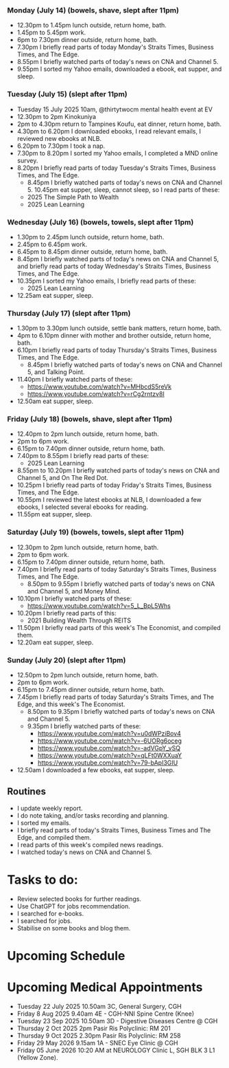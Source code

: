 ### Monday (July 14) (bowels, shave, slept after 11pm)
- 12.30pm to 1.45pm lunch outside, return home, bath.
- 1.45pm to 5.45pm work.
- 6pm to 7.30pm dinner outside, return home, bath.
- 7.30pm I briefly read parts of today Monday's Straits Times, Business Times, and The Edge.
- 8.55pm I briefly watched parts of today's news on CNA and Channel 5.
- 9.55pm I sorted my Yahoo emails, downloaded a ebook, eat supper, and sleep.

### Tuesday (July 15) (slept after 11pm)
- Tuesday 15 July 2025 10am, @thirtytwocm mental health event at EV
- 12.30pm to 2pm Kinokuniya
- 2pm to 4.30pm return to Tampines Koufu, eat dinner, return home, bath.
- 4.30pm to 6.20pm I downloaded ebooks, I read relevant emails, I reviewed new ebooks at NLB.
- 6.20pm to 7.30pm I took a nap.
- 7.30pm to 8.20pm I sorted my Yahoo emails, I completed a MND online survey.
- 8.20pm I briefly read parts of today Tuesday's Straits Times, Business Times, and The Edge.
    - 8.45pm I briefly watched parts of today's news on CNA and Channel 5.
10.45pm eat supper, sleep, cannot sleep, so I read parts of these:
    - 2025 The Simple Path to Wealth
    - 2025 Lean Learning

### Wednesday (July 16) (bowels, towels, slept after 11pm)
- 1.30pm to 2.45pm lunch outside, return home, bath.
- 2.45pm to 6.45pm work.
- 6.45pm to 8.45pm dinner outside, return home, bath.
- 8.45pm I briefly watched parts of today's news on CNA and Channel 5, and briefly read parts of today Wednesday's Straits Times, Business Times, and The Edge.
- 10.35pm I sorted my Yahoo emails, I briefly read parts of these:
    - 2025 Lean Learning
- 12.25am eat supper, sleep.

### Thursday (July 17) (slept after 11pm)
- 1.30pm to 3.30pm lunch outside, settle bank matters, return home, bath.
- 4pm to 6.10pm dinner with mother and brother outside, return home, bath.
- 6.10pm I briefly read parts of today Thursday's Straits Times, Business Times, and The Edge.
    - 8.45pm I briefly watched parts of today's news on CNA and Channel 5, and Talking Point.
- 11.40pm I briefly watched parts of these:
    - https://www.youtube.com/watch?v=MHbcdS5reVk
    - https://www.youtube.com/watch?v=rCg2rntzv8I
- 12.50am eat supper, sleep.

### Friday (July 18) (bowels, shave, slept after 11pm)
- 12.40pm to 2pm lunch outside, return home, bath.
- 2pm to 6pm work.
- 6.15pm to 7.40pm dinner outside, return home, bath.
- 7.40pm to 8.55pm I briefly read parts of these:
    - 2025 Lean Learning
- 8.55pm to 10.20pm I briefly watched parts of today's news on CNA and Channel 5, and On The Red Dot.
- 10.25pm I briefly read parts of today Friday's Straits Times, Business Times, and The Edge.
- 10.55pm I reviewed the latest ebooks at NLB, I downloaded a few ebooks, I selected several ebooks for reading.
- 11.55pm eat supper, sleep.

### Saturday (July 19) (bowels, towels, slept after 11pm)
- 12.30pm to 2pm lunch outside, return home, bath.
- 2pm to 6pm work.
- 6.15pm to 7.40pm dinner outside, return home, bath.
- 7.40pm I briefly read parts of today Saturday's Straits Times, Business Times, and The Edge.
    - 8.50pm to 9.55pm I briefly watched parts of today's news on CNA and Channel 5, and Money Mind.
- 10.10pm I briefly watched parts of these:
    - https://www.youtube.com/watch?v=5_L_BpL5Whs
- 10.20pm I briefly read parts of this:
    - 2021 Building Wealth Through REITS
- 11.50pm I briefly read parts of this week's The Economist, and compiled them.
- 12.20am eat supper, sleep.

### Sunday (July 20) (slept after 11pm)
- 12.50pm to 2pm lunch outside, return home, bath.
- 2pm to 6pm work.
- 6.15pm to 7.45pm dinner outside, return home, bath.
- 7.45pm I briefly read parts of today Saturday's Straits Times, and The Edge, and this week's The Economist.
    - 8.50pm to 9.35pm I briefly watched parts of today's news on CNA and Channel 5.
    - 9.35pm I briefly watched parts of these:
        - https://www.youtube.com/watch?v=u0dWPziBov4
        - https://www.youtube.com/watch?v=-6UORg6oceg
        - https://www.youtube.com/watch?v=-adVGpY_vSQ
        - https://www.youtube.com/watch?v=qLFt0WXXuaY
        - https://www.youtube.com/watch?v=79-bApI3GIU
- 12.50am I downloaded a few ebooks, eat supper, sleep.



## Routines
- I update weekly report.
- I do note taking, and/or tasks recording and planning.
- I sorted my emails.
- I briefly read parts of today's Straits Times, Business Times and The Edge, and compiled them.
- I read parts of this week's compiled news readings.
- I watched today's news on CNA and Channel 5.

# Tasks to do:
- Review selected books for further readings.
- Use ChatGPT for jobs recommendation.
- I searched for e-books.
- I searched for jobs.
- Stabilise on some books and blog them.

# Upcoming Schedule

# Upcoming Medical Appointments
- Tuesday 22 July 2025 10.50am 3C, General Surgery, CGH
- Friday 8 Aug 2025 9.40am 4E - CGH-NNI Spine Centre (Knee)
- Tuesday 23 Sep 2025 10.50am 3D - Digestive Diseases Centre @ CGH
- Thursday 2 Oct 2025 2pm Pasir Ris Polyclinic: RM 201
- Thursday 9 Oct 2025 2.30pm Pasir Ris Polyclinic: RM 258
- Friday 29 May 2026 9.15am 1A - SNEC Eye Clinic @ CGH
- Friday 05 June 2026 10:20 AM at NEUROLOGY Clinic L, SGH BLK 3 L1 (Yellow Zone).
